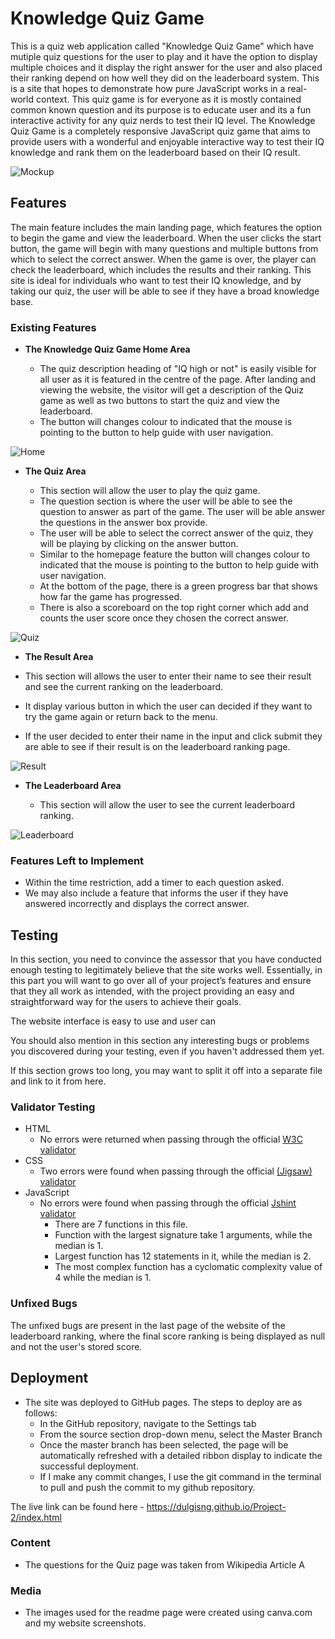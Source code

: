 # Knowledge Quiz Game

This is a quiz web application called "Knowledge Quiz Game" which have mutiple quiz questions for the user to play and it have the option to display multiple choices and it display the right answer for the user and also placed their ranking depend on how well they did on the leaderboard system. This is a site that hopes to demonstrate how pure JavaScript works in a real-world context. This quiz game is for everyone as it is mostly contained common known question and its purpose is to educate user and its a fun interactive activity for any quiz nerds to test their IQ level. The Knowledge Quiz Game is a completely responsive JavaScript quiz game that aims to provide users with a wonderful and enjoyable interactive way to test their IQ knowledge and rank them on the leaderboard based on their IQ result.

![Mockup](media/knowledge.png)

## Features 

The main feature includes the main landing page, which features the option to begin the game and view the leaderboard. When the user clicks the start button, the game will begin with many questions and multiple buttons from which to select the correct answer. When the game is over, the player can check the leaderboard, which includes the results and their ranking. This site is ideal for individuals who want to test their IQ knowledge, and by taking our quiz, the user will be able to see if they have a broad knowledge base.

### Existing Features

- __The Knowledge Quiz Game Home Area__

  - The quiz description heading of "IQ high or not" is easily visible for all user as it is featured in the centre of the page. After landing and viewing the website, the visitor will get a description of the Quiz game as well as two buttons to start the quiz and view the leaderboard.
  - The button will changes colour to indicated that the mouse is pointing to the button to help guide with user navigation.

![Home](media/landing.png)

- __The Quiz Area__

  - This section will allow the user to play the quiz game.
  - The question section is where the user will be able to see the question to answer as part of the game. The user will be able answer the questions in the answer box provide. 
  - The user will be able to select the correct answer of the quiz, they will be playing by clicking on the answer button. 
  - Similar to the homepage feature the button will changes colour to indicated that the mouse is pointing to the button to help guide with user navigation.
  - At the bottom of the page, there is a green progress bar that shows how far the game has progressed.
  - There is also a scoreboard on the top right corner which add and counts the user score once they chosen the correct answer.


![Quiz](media/quiz.png)

- __The Result Area__

- This section will allows the user to enter their name to see their result and see the current ranking on the leaderboard. 
- It display various button in which the user can decided if they want to try the game again or return back to the menu. 
- If the user decided to enter their name in the input and click submit they are able to see if their result is on the leaderboard ranking page.

![Result](media/result.PNG)

- __The Leaderboard Area__

  - This section will allow the user to see the current leaderboard ranking. 

![Leaderboard](media/leaderboard.png)

### Features Left to Implement

- Within the time restriction, add a timer to each question asked.
- We may also include a feature that informs the user if they have answered incorrectly and displays the correct answer.

## Testing 

In this section, you need to convince the assessor that you have conducted enough testing to legitimately believe that the site works well. Essentially, in this part you will want to go over all of your project’s features and ensure that they all work as intended, with the project providing an easy and straightforward way for the users to achieve their goals.

The website interface is easy to use and user can 

You should also mention in this section any interesting bugs or problems you discovered during your testing, even if you haven't addressed them yet.

If this section grows too long, you may want to split it off into a separate file and link to it from here.


### Validator Testing 

- HTML
    - No errors were returned when passing through the official [W3C validator](https://validator.w3.org/nu/?doc=https%3A%2F%2Fdulgisng.github.io%2FProject-2%2F)
- CSS
    - Two errors were found when passing through the official [(Jigsaw) validator](https://jigsaw.w3.org/css-validator/validator?uri=https%3A%2F%2Fdulgisng.github.io%2FProject-2%2F&profile=css3svg&usermedium=all&warning=1&vextwarning=&lang=en#css)
- JavaScript
    - No errors were found when passing through the official [Jshint validator](https://jshint.com/)
      - There are 7 functions in this file.
      - Function with the largest signature take 1 arguments, while the median is 1.
      - Largest function has 12 statements in it, while the median is 2.
      - The most complex function has a cyclomatic complexity value of 4 while the median is 1.

### Unfixed Bugs

The unfixed bugs are present in the last page of the website of the leaderboard ranking, where the final score ranking is being displayed as null and not the user's stored score.

## Deployment

- The site was deployed to GitHub pages. The steps to deploy are as follows: 
  - In the GitHub repository, navigate to the Settings tab 
  - From the source section drop-down menu, select the Master Branch
  - Once the master branch has been selected, the page will be automatically refreshed with a detailed ribbon display to indicate the successful deployment. 
  - If I make any commit changes, I use the git command in the terminal to pull and push the commit to my github repository.

The live link can be found here - https://dulgisng.github.io/Project-2/index.html

### Content 

- The questions for the Quiz page was taken from Wikipedia Article A

### Media

- The images used for the readme page were created using canva.com and my website screenshots. 
